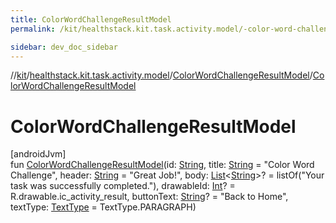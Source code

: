 ```yaml
---
title: ColorWordChallengeResultModel
permalink: /kit/healthstack.kit.task.activity.model/-color-word-challenge-result-model/-color-word-challenge-result-model.html

sidebar: dev_doc_sidebar
---
```

//[kit](../../../kit.html)/[healthstack.kit.task.activity.model](../index.html)/[ColorWordChallengeResultModel](index.html)/[ColorWordChallengeResultModel](-color-word-challenge-result-model.html)



# ColorWordChallengeResultModel



[androidJvm]\
fun [ColorWordChallengeResultModel](-color-word-challenge-result-model.html)(id: [String](https://kotlinlang.org/api/latest/jvm/stdlib/kotlin/-string/index.html), title: [String](https://kotlinlang.org/api/latest/jvm/stdlib/kotlin/-string/index.html) = &quot;Color Word Challenge&quot;, header: [String](https://kotlinlang.org/api/latest/jvm/stdlib/kotlin/-string/index.html) = &quot;Great Job!&quot;, body: [List](https://kotlinlang.org/api/latest/jvm/stdlib/kotlin.collections/-list/index.html)&lt;[String](https://kotlinlang.org/api/latest/jvm/stdlib/kotlin/-string/index.html)&gt;? = listOf(&quot;Your task was successfully completed.&quot;), drawableId: [Int](https://kotlinlang.org/api/latest/jvm/stdlib/kotlin/-int/index.html)? = R.drawable.ic_activity_result, buttonText: [String](https://kotlinlang.org/api/latest/jvm/stdlib/kotlin/-string/index.html)? = &quot;Back to Home&quot;, textType: [TextType](../../healthstack.kit.ui/-text-type/index.html) = TextType.PARAGRAPH)




